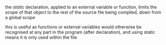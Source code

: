 the *static* declaration, applied to an external variable or function, limits the scope of that object to the rest of the source file being compiled, down from a global scope

this is useful as functions or external variables would otherwise be recognised at any part in the program (after declaration), and using static means it is only used within the file

